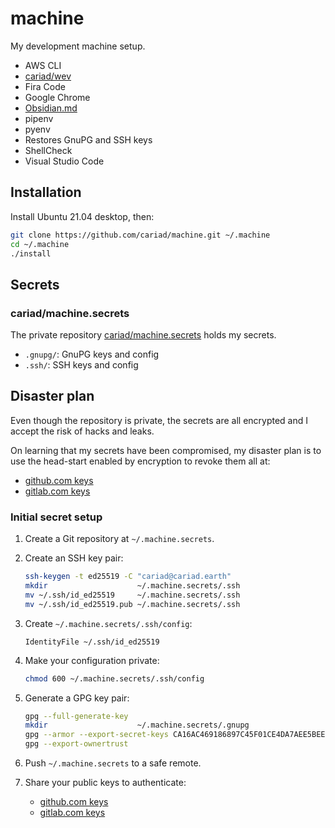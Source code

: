 # machine

My development machine setup.

- AWS CLI
- [cariad/wev](https://github.com/cariad/wev)
- Fira Code
- Google Chrome
- [Obsidian.md](https://obsidian.md)
- pipenv
- pyenv
- Restores GnuPG and SSH keys
- ShellCheck
- Visual Studio Code

## Installation

Install Ubuntu 21.04 desktop, then:

```bash
git clone https://github.com/cariad/machine.git ~/.machine
cd ~/.machine
./install
```

## Secrets

### cariad/machine.secrets

The private repository [cariad/machine.secrets](https://github.com/cariad/machine.secrets) holds my secrets.

- `.gnupg/`: GnuPG keys and config
- `.ssh/`: SSH keys and config

## Disaster plan

Even though the repository is private, the secrets are all encrypted and I accept the risk of hacks and leaks.

On learning that my secrets have been compromised, my disaster plan is to use the head-start enabled by encryption to revoke them all at:

- [github.com keys](https://github.com/settings/keys)
- [gitlab.com keys](https://gitlab.com/-/profile/keys)

### Initial secret setup

1. Create a Git repository at `~/.machine.secrets`.
1. Create an SSH key pair:

    ```bash
    ssh-keygen -t ed25519 -C "cariad@cariad.earth"
    mkdir                    ~/.machine.secrets/.ssh
    mv ~/.ssh/id_ed25519     ~/.machine.secrets/.ssh
    mv ~/.ssh/id_ed25519.pub ~/.machine.secrets/.ssh
    ```

1. Create `~/.machine.secrets/.ssh/config`:

    ```text
    IdentityFile ~/.ssh/id_ed25519
    ```

1. Make your configuration private:

    ```bash
    chmod 600 ~/.machine.secrets/.ssh/config
    ```

1. Generate a GPG key pair:

    ```bash
    gpg --full-generate-key
    mkdir                    ~/.machine.secrets/.gnupg
    gpg --armor --export-secret-keys CA16AC469186897C45F01CE4DA7AEE5BEE67D0F0 > ~/.machine.secrets/.gnupg/secret.txt
    gpg --export-ownertrust                                                   > ~/.machine.secrets/.gnupg/trust.txt
    ```

1. Push `~/.machine.secrets` to a safe remote.
1. Share your public keys to authenticate:
    - [github.com keys](https://github.com/settings/keys)
    - [gitlab.com keys](https://gitlab.com/-/profile/keys)
